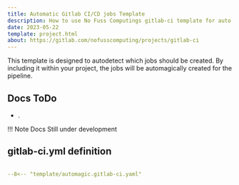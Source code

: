 ```yaml
---
title: Automatic Gitlab CI/CD jobs Template
description: How to use No Fuss Computings gitlab-ci template for auto creation of CI/CD joobs.
date: 2023-05-22
template: project.html
about: https://gitlab.com/nofusscomputing/projects/gitlab-ci
---
```


This template is designed to autodetect which jobs should be created. By including it within your project, the jobs will be automagically created for the pipeline.


## Docs ToDo

- .


!!! Note
    Docs Still under development


## gitlab-ci.yml definition

``` yaml title=".gitlab-ci.yml" linenums="1"

--8<-- "template/automagic.gitlab-ci.yaml"

```